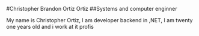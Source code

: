 #Christopher Brandon Ortiz Ortiz
##Systems and computer enginner

My name is Christopher Ortiz, I am developer backend in ,NET, I am twenty one years old and i work at it profis

